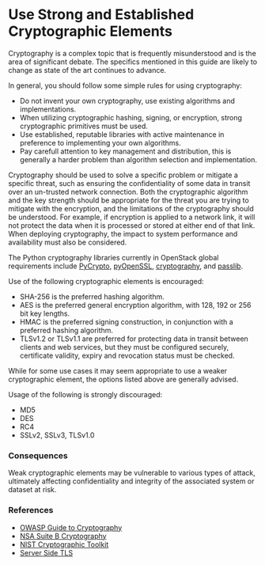 Use Strong and Established Cryptographic Elements
=================================================

Cryptography is a complex topic that is frequently misunderstood and is
the area of significant debate. The specifics mentioned in this guide
are likely to change as state of the art continues to advance.

In general, you should follow some simple rules for using cryptography:

* Do not invent your own cryptography, use existing algorithms and
implementations.
* When utilizing cryptographic hashing, signing, or encryption, strong
cryptographic primitives must be used.
* Use established, reputable libraries with active maintenance in
preference to implementing your own algorithms.
* Pay carefull attention to key management and distribution, this is
generally a harder problem than algorithm selection and implementation.

Cryptography should be used to solve a specific problem or mitigate a
specific threat, such as ensuring the confidentiality of some data in
transit over an un-trusted network connection. Both the cryptographic
algorithm and the key strength should be appropriate for the threat you
are trying to mitigate with the encryption, and the limitations of the
cryptography should be understood. For example, if encryption is
applied to a network link, it will not protect the data when it is
processed or stored at either end of that link. When deploying
cryptography, the impact to system performance and availability must
also be considered.

The Python cryptography libraries currently in OpenStack global
requirements include [PyCrypto](https://www.dlitz.net/software/pycrypto/),
[pyOpenSSL](https://github.com/pyca/pyopenssl),
[cryptography](https://cryptography.io/), and
[passlib](https://pythonhosted.org/passlib/).

Use of the following cryptographic elements is encouraged:

* SHA-256 is the preferred hashing algorithm.
* AES is the preferred general encryption algorithm, with 128, 192 or
256 bit key lengths.
* HMAC is the preferred signing construction, in conjunction with a
preferred hashing algorithm.
* TLSv1.2 or TLSv1.1 are preferred for protecting data in transit
between clients and web services, but they must be configured securely,
certificate validity, expiry and revocation status must be checked.

While for some use cases it may seem appropriate to use a weaker
cryptographic element, the options listed above are generally advised.

Usage of the following is strongly discouraged:
* MD5
* DES
* RC4
* SSLv2, SSLv3, TLSv1.0


### Consequences
Weak cryptographic elements may be vulnerable to various types of
attack, ultimately affecting confidentiality and integrity of the
associated system or dataset at risk.

### References

* [OWASP Guide to Cryptography](https://www.owasp.org/index.php/Guide_to_Cryptography)
* [NSA Suite B Cryptography](https://www.nsa.gov/ia/programs/suiteb_cryptography/index.shtml)
* [NIST Cryptographic Toolkit](http://csrc.nist.gov/groups/ST/toolkit/)
* [Server Side TLS](https://wiki.mozilla.org/Security/Server_Side_TLS)
